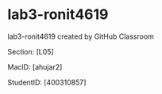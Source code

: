 # lab3-ronit4619
lab3-ronit4619 created by GitHub Classroom

Section: [L05]

MacID: [ahujar2]

StudentID: [400310857]
